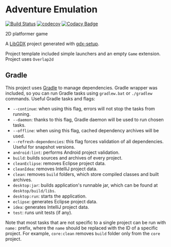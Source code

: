 # Adventure Emulation

[![Build Status](https://travis-ci.com/CoolONEOfficial/adventure-simulation.svg?token=wfz5f29VzkAUQiKYXcZQ&branch=master)](https://travis-ci.com/CoolONEOfficial/adventure-simulation)
[![codecov](https://codecov.io/gh/CoolONEOfficial/adventure-simulation/branch/master/graph/badge.svg?token=W88P95Fwo1)](https://codecov.io/gh/CoolONEOfficial/adventure-simulation)
[![Codacy Badge](https://api.codacy.com/project/badge/Grade/ae2245672f4a4e72b532c290e7595b78)](https://www.codacy.com/app/CoolONEOfficial/adventure-simulation?utm_source=github.com&amp;utm_medium=referral&amp;utm_content=CoolONEOfficial/adventure-simulation&amp;utm_campaign=Badge_Grade)

2D platformer game


A [LibGDX](http://libgdx.badlogicgames.com/) project generated with [gdx-setup](https://github.com/czyzby/gdx-setup).

Project template included simple launchers and an empty `Game` extension.
Project uses `Overlap2d`

## Gradle

This project uses [Gradle](http://gradle.org/) to manage dependencies. Gradle wrapper was included, so you can run Gradle tasks using `gradlew.bat` or `./gradlew` commands. Useful Gradle tasks and flags:

- `--continue`: when using this flag, errors will not stop the tasks from running.
- `--daemon`: thanks to this flag, Gradle daemon will be used to run chosen tasks.
- `--offline`: when using this flag, cached dependency archives will be used.
- `--refresh-dependencies`: this flag forces validation of all dependencies. Useful for snapshot versions.
- `android:lint`: performs Android project validation.
- `build`: builds sources and archives of every project.
- `cleanEclipse`: removes Eclipse project data.
- `cleanIdea`: removes IntelliJ project data.
- `clean`: removes `build` folders, which store compiled classes and built archives.
- `desktop:jar`: builds application's runnable jar, which can be found at `desktop/build/libs`.
- `desktop:run`: starts the application.
- `eclipse`: generates Eclipse project data.
- `idea`: generates IntelliJ project data.
- `test`: runs unit tests (if any).

Note that most tasks that are not specific to a single project can be run with `name:` prefix, where the `name` should be replaced with the ID of a specific project.
For example, `core:clean` removes `build` folder only from the `core` project.